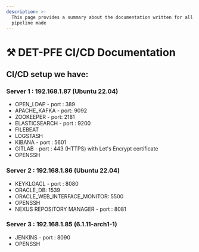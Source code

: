```yaml
---
description: >-
  This page provides a summary about the documentation written for all the CI/CD
  pipeline made
---
```


# ⚒ DET-PFE CI/CD Documentation

## **CI/CD setup we have:**

### Server 1 : 192.168.1.87 (Ubuntu 22.04)

* OPEN\_LDAP - port : 389
* APACHE\_KAFKA - port: 9092
* ZOOKEEPER - port: 2181
* ELASTICSEARCH - port : 9200
* FILEBEAT
* LOGSTASH
* KIBANA - port : 5601
* GITLAB - port : 443 (HTTPS) with Let's Encrypt certificate
* OPENSSH

### Server 2 : 192.168.1.86 (Ubuntu 22.04)

* KEYKLOACL - port : 8080
* ORACLE\_DB: 1539
* ORACLE\_WEB\_INTERFACE\_MONITOR: 5500
* OPENSSH
* NEXUS REPOSITORY MANAGER - port : 8081

### Server 3 : 192.168.1.85 (6.1.11-arch1-1)

* JENKINS - port : 8090
* OPENSSH

